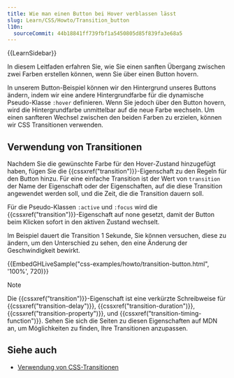 ```yaml
---
title: Wie man einen Button bei Hover verblassen lässt
slug: Learn/CSS/Howto/Transition_button
l10n:
  sourceCommit: 44b18841ff739fbf1a5450805d85f839fa3e68a5
---
```


{{LearnSidebar}}

In diesem Leitfaden erfahren Sie, wie Sie einen sanften Übergang zwischen zwei Farben erstellen können, wenn Sie über einen Button hovern.

In unserem Button-Beispiel können wir den Hintergrund unseres Buttons ändern, indem wir eine andere Hintergrundfarbe für die dynamische Pseudo-Klasse `:hover` definieren. Wenn Sie jedoch über den Button hovern, wird die Hintergrundfarbe unmittelbar auf die neue Farbe wechseln. Um einen sanfteren Wechsel zwischen den beiden Farben zu erzielen, können wir CSS Transitionen verwenden.

## Verwendung von Transitionen

Nachdem Sie die gewünschte Farbe für den Hover-Zustand hinzugefügt haben, fügen Sie die {{cssxref("transition")}}-Eigenschaft zu den Regeln für den Button hinzu. Für eine einfache Transition ist der Wert von `transition` der Name der Eigenschaft oder der Eigenschaften, auf die diese Transition angewendet werden soll, und die Zeit, die die Transition dauern soll.

Für die Pseudo-Klassen `:active` und `:focus` wird die {{cssxref("transition")}}-Eigenschaft auf none gesetzt, damit der Button beim Klicken sofort in den aktiven Zustand wechselt.

Im Beispiel dauert die Transition 1 Sekunde, Sie können versuchen, diese zu ändern, um den Unterschied zu sehen, den eine Änderung der Geschwindigkeit bewirkt.

{{EmbedGHLiveSample("css-examples/howto/transition-button.html", '100%', 720)}}

> [!NOTE]
> Die {{cssxref("transition")}}-Eigenschaft ist eine verkürzte Schreibweise für {{cssxref("transition-delay")}}, {{cssxref("transition-duration")}}, {{cssxref("transition-property")}}, und {{cssxref("transition-timing-function")}}. Sehen Sie sich die Seiten zu diesen Eigenschaften auf MDN an, um Möglichkeiten zu finden, Ihre Transitionen anzupassen.

## Siehe auch

- [Verwendung von CSS-Transitionen](/de/docs/Web/CSS/CSS_transitions/Using_CSS_transitions)
